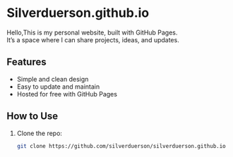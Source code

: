 # Silverduerson.github.io

Hello,This is my personal website, built with GitHub Pages.  
It’s a space where I can share projects, ideas, and updates.  

## Features
- Simple and clean design  
- Easy to update and maintain  
- Hosted for free with GitHub Pages  

## How to Use
1. Clone the repo:
   ```bash
   git clone https://github.com/silverduerson/silverduerson.github.io
